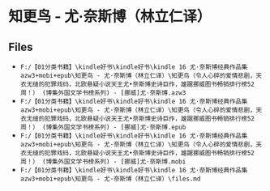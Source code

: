 # 知更鸟 - 尤·奈斯博（林立仁译）

## Files

- `F:/【01分类书籍】\kindle好书\kindle好书\kindle 16 尤·奈斯博经典作品集 azw3+mobi+epub\知更鸟 - 尤·奈斯博（林立仁译）\知更鸟（令人心碎的爱情悲剧，天衣无缝的犯罪戏码，北欧悬疑小说天王尤•奈斯博史诗巨作，雄踞挪威图书畅销排行榜52周！） (博集外国文学书榜系列) - [挪威]尤·奈斯博.azw3`
- `F:/【01分类书籍】\kindle好书\kindle好书\kindle 16 尤·奈斯博经典作品集 azw3+mobi+epub\知更鸟 - 尤·奈斯博（林立仁译）\知更鸟（令人心碎的爱情悲剧，天衣无缝的犯罪戏码，北欧悬疑小说天王尤•奈斯博史诗巨作，雄踞挪威图书畅销排行榜52周！） (博集外国文学书榜系列) - [挪威]尤·奈斯博.epub`
- `F:/【01分类书籍】\kindle好书\kindle好书\kindle 16 尤·奈斯博经典作品集 azw3+mobi+epub\知更鸟 - 尤·奈斯博（林立仁译）\知更鸟（令人心碎的爱情悲剧，天衣无缝的犯罪戏码，北欧悬疑小说天王尤•奈斯博史诗巨作，雄踞挪威图书畅销排行榜52周！） (博集外国文学书榜系列) - [挪威]尤·奈斯博.mobi`
- `F:/【01分类书籍】\kindle好书\kindle好书\kindle 16 尤·奈斯博经典作品集 azw3+mobi+epub\知更鸟 - 尤·奈斯博（林立仁译）\files.md`
